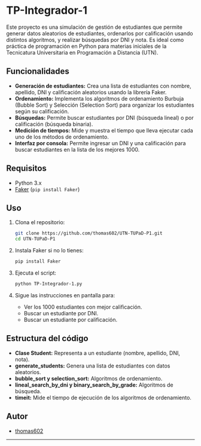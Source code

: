 # TP-Integrador-1

Este proyecto es una simulación de gestión de estudiantes que permite generar datos aleatorios de estudiantes, ordenarlos por calificación usando distintos algoritmos, y realizar búsquedas por DNI y nota. Es ideal como práctica de programación en Python para materias iniciales de la Tecnicatura Universitaria en Programación a Distancia (UTN).

## Funcionalidades

- **Generación de estudiantes:** Crea una lista de estudiantes con nombre, apellido, DNI y calificación aleatorios usando la librería Faker.
- **Ordenamiento:** Implementa los algoritmos de ordenamiento Burbuja (Bubble Sort) y Selección (Selection Sort) para organizar los estudiantes según su calificación.
- **Búsquedas:** Permite buscar estudiantes por DNI (búsqueda lineal) o por calificación (búsqueda binaria).
- **Medición de tiempos:** Mide y muestra el tiempo que lleva ejecutar cada uno de los métodos de ordenamiento.
- **Interfaz por consola:** Permite ingresar un DNI y una calificación para buscar estudiantes en la lista de los mejores 1000.

## Requisitos

- Python 3.x
- [Faker](https://faker.readthedocs.io/) (`pip install Faker`)

## Uso

1. Clona el repositorio:
   ```bash
   git clone https://github.com/thomas602/UTN-TUPaD-P1.git
   cd UTN-TUPaD-P1
   ```

2. Instala Faker si no lo tienes:
   ```bash
   pip install Faker
   ```

3. Ejecuta el script:
   ```bash
   python TP-Integrador-1.py
   ```

4. Sigue las instrucciones en pantalla para:
   - Ver los 1000 estudiantes con mejor calificación.
   - Buscar un estudiante por DNI.
   - Buscar un estudiante por calificación.

## Estructura del código

- **Clase Student:** Representa a un estudiante (nombre, apellido, DNI, nota).
- **generate_students:** Genera una lista de estudiantes con datos aleatorios.
- **bubble_sort y selection_sort:** Algoritmos de ordenamiento.
- **lineal_search_by_dni y binary_search_by_grade:** Algoritmos de búsqueda.
- **timeit:** Mide el tiempo de ejecución de los algoritmos de ordenamiento.

## Autor

- [thomas602](https://github.com/thomas602)

---
